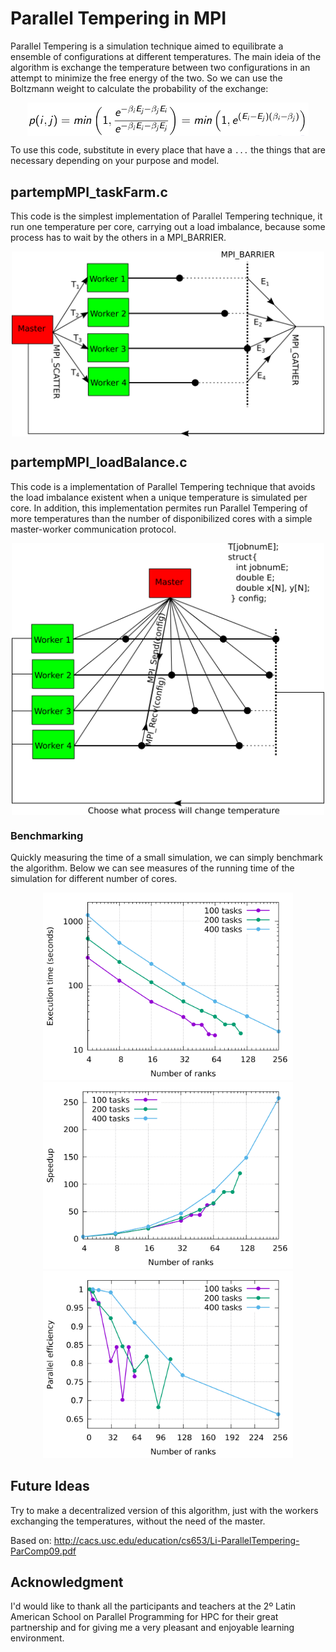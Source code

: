 # Parallel Tempering in MPI

Parallel Tempering is a simulation technique aimed to equilibrate a ensemble of configurations at different temperatures. The main ideia of the algorithm is exchange the temperature between two configurations in an attempt to minimize the free energy of the two. So we can use the Boltzmann weight to calculate the probability of the exchange:

<p align="center">
  <img align=middle src="presentation/Imagens/prob.png" width="450">
</p>

To use this code, substitute in every place that have a `...` the things that are necessary depending on your purpose and model.


## partempMPI_taskFarm.c
	
This code is the simplest implementation of Parallel Tempering technique, it run one temperature per core, carrying out a load imbalance, because some process has to wait by the others in a MPI_BARRIER.

<p align="center">
  <img align=middle src="presentation/Imagens/taskFarm.png" width="500">
</p>


## partempMPI_loadBalance.c

This code is a implementation of Parallel Tempering technique that avoids the load imbalance existent when a unique temperature is simulated per core. In addition, this implementation permites run Parallel Tempering of more temperatures than the number of disponibilized cores with a simple master-worker communication protocol.

<p align="center">
<img align=middle src="presentation/Imagens/loadBalance.png" width="500">
</p>


### Benchmarking

Quickly measuring the time of a small simulation, we can simply benchmark the algorithm. Below we can see measures of the running time of the simulation for different number of cores.

<p align="center">
<img src="presentation/Imagens/exectime.png" width="400">
<img src="presentation/Imagens/speedup.png" width="400">
<img src="presentation/Imagens/efficiency2.png" width="400">
</p>


## Future Ideas

Try to make a decentralized version of this algorithm, just with the workers exchanging the temperatures, without the need of the master.

Based on: http://cacs.usc.edu/education/cs653/Li-ParallelTempering-ParComp09.pdf


## Acknowledgment

I'd would like to thank all the participants and teachers at the 2º Latin American School on Parallel Programming for HPC for their great partnership and for giving me a very pleasant and enjoyable learning environment.

